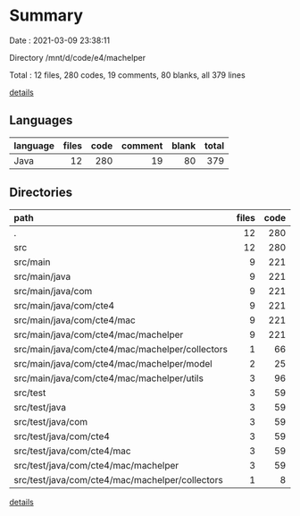 # Summary

Date : 2021-03-09 23:38:11

Directory /mnt/d/code/e4/machelper

Total : 12 files,  280 codes, 19 comments, 80 blanks, all 379 lines

[details](details.md)

## Languages
| language | files | code | comment | blank | total |
| :--- | ---: | ---: | ---: | ---: | ---: |
| Java | 12 | 280 | 19 | 80 | 379 |

## Directories
| path | files | code | comment | blank | total |
| :--- | ---: | ---: | ---: | ---: | ---: |
| . | 12 | 280 | 19 | 80 | 379 |
| src | 12 | 280 | 19 | 80 | 379 |
| src/main | 9 | 221 | 18 | 58 | 297 |
| src/main/java | 9 | 221 | 18 | 58 | 297 |
| src/main/java/com | 9 | 221 | 18 | 58 | 297 |
| src/main/java/com/cte4 | 9 | 221 | 18 | 58 | 297 |
| src/main/java/com/cte4/mac | 9 | 221 | 18 | 58 | 297 |
| src/main/java/com/cte4/mac/machelper | 9 | 221 | 18 | 58 | 297 |
| src/main/java/com/cte4/mac/machelper/collectors | 1 | 66 | 0 | 12 | 78 |
| src/main/java/com/cte4/mac/machelper/model | 2 | 25 | 0 | 7 | 32 |
| src/main/java/com/cte4/mac/machelper/utils | 3 | 96 | 10 | 24 | 130 |
| src/test | 3 | 59 | 1 | 22 | 82 |
| src/test/java | 3 | 59 | 1 | 22 | 82 |
| src/test/java/com | 3 | 59 | 1 | 22 | 82 |
| src/test/java/com/cte4 | 3 | 59 | 1 | 22 | 82 |
| src/test/java/com/cte4/mac | 3 | 59 | 1 | 22 | 82 |
| src/test/java/com/cte4/mac/machelper | 3 | 59 | 1 | 22 | 82 |
| src/test/java/com/cte4/mac/machelper/collectors | 1 | 8 | 0 | 2 | 10 |

[details](details.md)